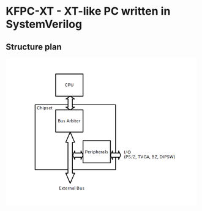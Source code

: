 # KFPC-XT - XT-like PC written in SystemVerilog

## Structure plan

![Structure plan](DOC/img/structure_plan.png)
